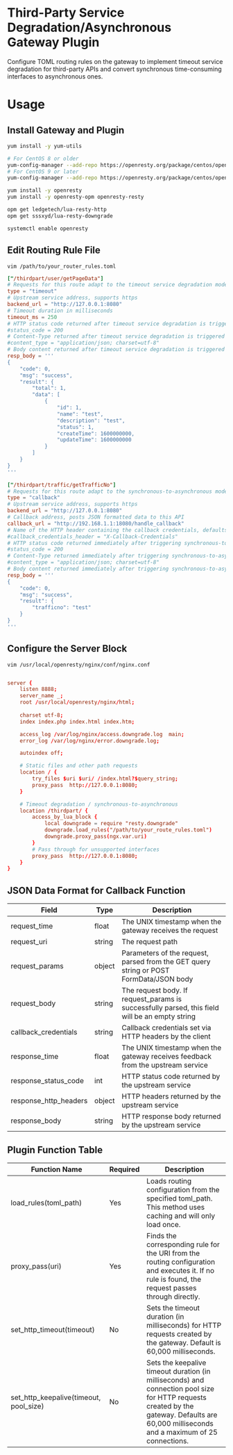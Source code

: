 # Third-Party Service Degradation/Asynchronous Gateway Plugin
Configure TOML routing rules on the gateway to implement timeout service degradation for third-party APIs and convert synchronous time-consuming interfaces to asynchronous ones.

# Usage
## Install Gateway and Plugin
```bash
yum install -y yum-utils

# For CentOS 8 or older
yum-config-manager --add-repo https://openresty.org/package/centos/openresty.repo
# For CentOS 9 or later
yum-config-manager --add-repo https://openresty.org/package/centos/openresty2.repo

yum install -y openresty
yum install -y openresty-opm openresty-resty

opm get ledgetech/lua-resty-http
opm get sssxyd/lua-resty-downgrade

systemctl enable openresty
```

## Edit Routing Rule File
`vim /path/to/your_router_rules.toml`
```toml
["/thirdpart/user/getPageData"]
# Requests for this route adapt to the timeout service degradation mode
type = "timeout"
# Upstream service address, supports https
backend_url = "http://127.0.0.1:8080"
# Timeout duration in milliseconds
timeout_ms = 250
# HTTP status code returned after timeout service degradation is triggered (default is 200)
#status_code = 200
# Content-Type returned after timeout service degradation is triggered (default is JSON)
#content_type = "application/json; charset=utf-8"
# Body content returned after timeout service degradation is triggered
resp_body = '''
{
    "code": 0,
    "msg": "success",
    "result": {
        "total": 1,
        "data": [
            {
                "id": 1,
                "name": "test",
                "description": "test",
                "status": 1,
                "createTime": 1600000000,
                "updateTime": 1600000000
            }
        ]
    }
}
'''

["/thirdpart/traffic/getTrafficNo"]
# Requests for this route adapt to the synchronous-to-asynchronous mode
type = "callback"
# Upstream service address, supports https
backend_url = "http://127.0.0.1:8080"
# Callback address, posts JSON formatted data to this API
callback_url = "http://192.168.1.1:18080/handle_callback"
# Name of the HTTP header containing the callback credentials, defaults to "X-Callback-Credentials". This header can be empty.
#callback_credentials_header = "X-Callback-Credentials"
# HTTP status code returned immediately after triggering synchronous-to-asynchronous mode (default is 200)
#status_code = 200
# Content-Type returned immediately after triggering synchronous-to-asynchronous mode (default is JSON)
#content_type = "application/json; charset=utf-8"
# Body content returned immediately after triggering synchronous-to-asynchronous mode
resp_body = '''
{
    "code": 0,
    "msg": "success",
    "result": {
        "trafficno": "test"
    }
}
'''
```

## Configure the Server Block
`vim /usr/local/openresty/nginx/conf/nginx.conf`
```conf

server {
    listen 8888;
    server_name _;
    root /usr/local/openresty/nginx/html;
    
    charset utf-8;
    index index.php index.html index.htm;

    access_log /var/log/nginx/access.downgrade.log  main;
    error_log /var/log/nginx/error.downgrade.log;

    autoindex off;

    # Static files and other path requests
    location / {
        try_files $uri $uri/ /index.html?$query_string;
        proxy_pass  http://127.0.0.1:8080; 
    }

    # Timeout degradation / synchronous-to-asynchronous
    location /thirdpart/ {
        access_by_lua_block {
            local downgrade = require "resty.downgrade"
            downgrade.load_rules("/path/to/your_route_rules.toml")
            downgrade.proxy_pass(ngx.var.uri)
        }
        # Pass through for unsupported interfaces
        proxy_pass  http://127.0.0.1:8080; 
    }
}

```

## JSON Data Format for Callback Function
| Field | Type | Description |
| --- | --- | --- |
| request_time | float | The UNIX timestamp when the gateway receives the request |
| request_uri | string | The request path |
| request_params | object | Parameters of the request, parsed from the GET query string or POST FormData/JSON body |
| request_body | string | The request body. If request_params is successfully parsed, this field will be an empty string |
| callback_credentials | string | Callback credentials set via HTTP headers by the client |
| response_time | float | The UNIX timestamp when the gateway receives feedback from the upstream service |
| response_status_code | int | HTTP status code returned by the upstream service |
| response_http_headers | object | HTTP headers returned by the upstream service |
| response_body | string | HTTP response body returned by the upstream service |

## Plugin Function Table
| Function Name	 | Required | Description |
| --- | --- | --- |
| load_rules(toml_path) | Yes | Loads routing configuration from the specified toml_path. This method uses caching and will only load once. |
| proxy_pass(uri) | Yes | Finds the corresponding rule for the URI from the routing configuration and executes it. If no rule is found, the request passes through directly. |
| set_http_timeout(timeout) | No | Sets the timeout duration (in milliseconds) for HTTP requests created by the gateway. Default is 60,000 milliseconds. |
| set_http_keepalive(timeout, pool_size) | No | Sets the keepalive timeout duration (in milliseconds) and connection pool size for HTTP requests created by the gateway. Defaults are 60,000 milliseconds and a maximum of 25 connections. |
